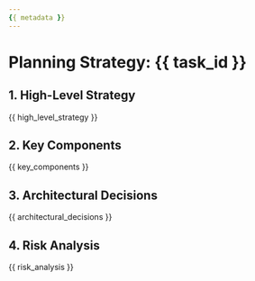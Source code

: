 ```yaml
---
{{ metadata }}
---
```


# Planning Strategy: {{ task_id }}

## 1. High-Level Strategy
{{ high_level_strategy }}

## 2. Key Components
{{ key_components }}

## 3. Architectural Decisions
{{ architectural_decisions }}

## 4. Risk Analysis
{{ risk_analysis }}
